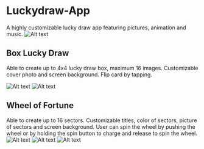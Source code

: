 # Luckydraw-App
A highly customizable lucky draw app featuring pictures, animation and music.
![Alt text](https://github.com/kelokchan/Luckydraw-App/blob/master/Screenshots/1.jpg?raw=true "Home Screen")

## Box Lucky Draw
Able to create up to 4x4 lucky draw box, maximum 16 images. Customizable cover photo and screen background. Flip card by tapping.

![Alt text](https://raw.githubusercontent.com/kelokchan/Luckydraw-App/master/Screenshots/2.jpg?raw=true "Box Lucky Draw 1")
![Alt text](https://github.com/kelokchan/Luckydraw-App/blob/master/Screenshots/3.jpg?raw=true "Box Lucky Draw 2")

## Wheel of Fortune
Able to create up to 16 sectors. Customizable titles, color of sectors, picture of sectors and screen background. User can spin the wheel by pushing the wheel or by holding the spin button to charge and release to spin the wheel.
![Alt text](https://github.com/kelokchan/Luckydraw-App/blob/master/Screenshots/4.jpg?raw=true "Wheel of Fortune 1")
![Alt text](https://github.com/kelokchan/Luckydraw-App/blob/master/Screenshots/5.jpg?raw=true "Wheel of Fortune 2")
![Alt text](https://github.com/kelokchan/Luckydraw-App/blob/master/Screenshots/6.jpg?raw=true "Wheel of Fortune 3")
